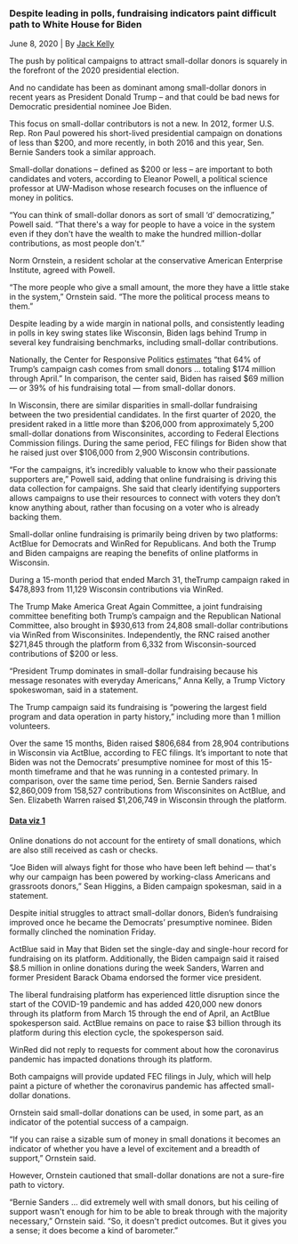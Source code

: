 ### Despite leading in polls, fundraising indicators paint difficult path to White House for Biden

June 8, 2020 | By [Jack Kelly](twitter.com/byjackkelly)

The push by political campaigns to attract small-dollar donors is squarely in the forefront of the 2020 presidential election. 

And no candidate has been as dominant among small-dollar donors in recent years as President Donald Trump – and that could be bad news for Democratic presidential nominee Joe Biden.

This focus on small-dollar contributors is not a new. In 2012, former U.S. Rep. Ron Paul powered his short-lived presidential campaign on donations of less than $200, and more recently, in both 2016 and this year, Sen. Bernie Sanders took a similar approach.

Small-dollar donations – defined as $200 or less – are important to both candidates and voters, according to Eleanor Powell, a political science professor at UW-Madison whose research focuses on the influence of money in politics.

“You can think of small-dollar donors as sort of small ‘d’ democratizing,” Powell said. “That there's a way for people to have a voice in the system even if they don't have the wealth to make the hundred million-dollar contributions, as most people don't.”

Norm Ornstein, a resident scholar at the conservative American Enterprise Institute, agreed with Powell.

“The more people who give a small amount, the more they have a little stake in the system,” Ornstein said. “The more the political process means to them.”

Despite leading by a wide margin in national polls, and consistently leading in polls in key swing states like Wisconsin, Biden lags behind Trump in several key fundraising benchmarks, including small-dollar contributions.

Nationally, the Center for Responsive Politics [estimates](https://www.opensecrets.org/news/2020/05/trump-dominates-small-dollar-fundraising/) “that 64% of Trump’s campaign cash comes from small donors … totaling $174 million through April.” In comparison, the center said, Biden has raised $69 million — or 39% of his fundraising total — from small-dollar donors. 

In Wisconsin, there are similar disparities in small-dollar fundraising between the two presidential candidates. In the first quarter of 2020, the president raked in a little more than $206,000 from approximately 5,200 small-dollar donations from Wisconsinites, according to Federal Elections Commission filings. During the same period, FEC filings for Biden show that he raised just over $106,000 from 2,900 Wisconsin contributions.

“For the campaigns, it’s incredibly valuable to know who their passionate supporters are,” Powell said, adding that online fundraising is driving this data collection for campaigns. She said that clearly identifying supporters allows campaigns to use their resources to connect with voters they don’t know anything about, rather than focusing on a voter who is already backing them.

Small-dollar online fundraising is primarily being driven by two platforms: ActBlue for Democrats and WinRed for Republicans. And both the Trump and Biden campaigns are reaping the benefits of online platforms in Wisconsin. 

During a 15-month period that ended March 31, theTrump campaign raked in $478,893 from 11,129 Wisconsin contributions via WinRed.

The Trump Make America Great Again Committee, a joint fundraising committee benefiting both Trump’s campaign and the Republican National Committee, also brought in $930,613 from 24,808 small-dollar contributions via WinRed from Wisconsinites. Independently, the RNC raised another $271,845 through the platform from 6,332 from Wisconsin-sourced contributions of $200 or less.

“President Trump dominates in small-dollar fundraising because his message resonates with everyday Americans,” Anna Kelly, a Trump Victory spokeswoman, said in a statement.

The Trump campaign said its fundraising is “powering the largest field program and data operation in party history,” including more than 1 million volunteers. 

Over the same 15 months, Biden raised $806,684 from 28,904 contributions in Wisconsin via ActBlue, according to FEC filings. It’s important to note that Biden was not the Democrats’ presumptive nominee for most of this 15-month timeframe and that he was running in a contested primary. In comparison, over the same time period, Sen. Bernie Sanders raised $2,860,009 from 158,527 contributions from Wisconsinites on ActBlue, and Sen. Elizabeth Warren raised $1,206,749 in Wisconsin through the platform.

#### [Data viz 1](https://app.flourish.studio/visualisation/2729399/edit)

Online donations do not account for the entirety of small donations, which are also still received as cash or checks.

“Joe Biden will always fight for those who have been left behind — that's why our campaign has been powered by working-class Americans and grassroots donors,” Sean Higgins, a Biden campaign spokesman, said in a statement.

Despite initial struggles to attract small-dollar donors, Biden’s fundraising improved once he became the Democrats’ presumptive nominee. Biden formally clinched the nomination Friday.

ActBlue said in May that Biden set the single-day and single-hour record for fundraising on its platform. Additionally, the Biden campaign said it raised $8.5 million in online donations during the week Sanders, Warren and former President Barack Obama endorsed the former vice president.

The liberal fundraising platform has experienced little disruption since the start of the COVID-19 pandemic and has added 420,000 new donors through its platform from March 15 through the end of April, an ActBlue spokesperson said. ActBlue remains on pace to raise $3 billion through its platform during this election cycle, the spokesperson said. 

WinRed did not reply to requests for comment about how the coronavirus pandemic has impacted donations through its platform.

Both campaigns will provide updated FEC filings in July, which will help paint a picture of whether the coronavirus pandemic has affected small-dollar donations.

Ornstein said small-dollar donations can be used, in some part, as an indicator of the potential success of a campaign. 

“If you can raise a sizable sum of money in small donations it becomes an indicator of whether you have a level of excitement and a breadth of support,” Ornstein said.  

However, Ornstein cautioned that small-dollar donations are not a sure-fire path to victory. 

“Bernie Sanders ... did extremely well with small donors, but his ceiling of support wasn't enough for him to be able to break through with the majority necessary,” Ornstein said. “So, it doesn't predict outcomes. But it gives you a sense; it does become a kind of barometer.”
